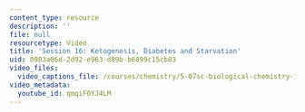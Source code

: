 ```yaml
---
content_type: resource
description: ''
file: null
resourcetype: Video
title: 'Session 16: Ketogenesis, Diabetes and Starvation'
uid: 0903a06d-2d92-e963-d89b-b6899c15cb83
video_files:
  video_captions_file: /courses/chemistry/5-07sc-biological-chemistry-i-fall-2013/resource-index/session-16-ketogenesis-diabetes-and-starvation/qmqiF0YJ4LM.vtt
video_metadata:
  youtube_id: qmqiF0YJ4LM
---
```

